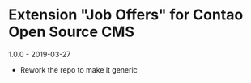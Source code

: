 Extension "Job Offers" for Contao Open Source CMS
========
1.0.0 - 2019-03-27
- Rework the repo to make it generic
